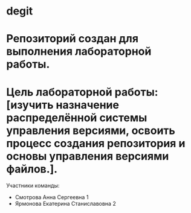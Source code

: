 # degit
# Репозиторий создан для выполнения лабораторной работы.
# Цель лабораторной работы: [изучить назначение распределённой системы управления версиями, освоить процесс создания репозитория и основы управления версиями файлов.].
Участники команды:
- Смотрова Анна Сергеевна 1
- Ярмонова Екатерина Станиславовна 2
